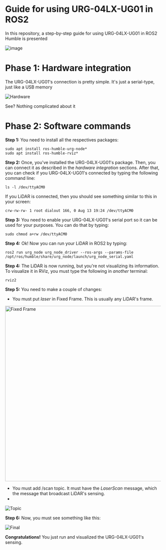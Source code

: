 # Guide for using URG-04LX-UG01 in ROS2

In this repository, a step-by-step guide for using URG-04LX-UG01 in ROS2 Humble is presented

![image](https://github.com/user-attachments/assets/47dd4c0c-76fb-4f94-9774-301d2dc7c735)

# Phase 1: Hardware integration

The URG-04LX-UG01's connection is pretty simple. It's just a serial-type, just like a USB memory

![Hardware](https://github.com/user-attachments/assets/40e6ff9d-b54a-44a2-9181-e4f7b55c84d5)

See? Nothing complicated about it

# Phase 2: Software commands
**Step 1:** You need to install all the respectives packages:

    sudo apt install ros-humble-urg-node*
    sudo apt install ros-humble-rviz*

**Step 2:** Once, you've installed the URG-04LX-UG01's package. Then, you can connect it as described in the *hardware integration* sections. After that, you can check if you URG-04LX-UG01's connected by typing the following command line:

    ls -l /dev/ttyACM0

If you LiDAR is connected, then you should see something similar to this in your screen:

    crw-rw-rw- 1 root dialout 166, 0 Aug 13 19:24 /dev/ttyACM0

**Step 3:** You need to enable your URG-04LX-UG01's serial port so it can be used for your purposes. You can do that by typing:

    sudo chmod a+rw /dev/ttyACM0

**Step 4:** Ok! Now you can run your LiDAR in ROS2 by typing: 

    ros2 run urg_node urg_node_driver --ros-args --params-file /opt/ros/humble/share/urg_node/launch/urg_node_serial.yaml

**Step 4:** The LiDAR is now running, but you're not visualizing its information. To visualize it in RViz, you must type the following in *another* terminal:

    rviz2

**Step 5:** You need to make a couple of changes:

 - You must put *laser* in Fixed Frame. This is usually any LiDAR's frame.

<img width="568" alt="Fixed Frame" src="https://github.com/user-attachments/assets/c631e5d5-4374-4d8f-bff0-9353623c2287">
 
 - You must add /scan topic. It must have the *LaserScan* message, which the message that broadcast LiDAR's sensing.
 - 
![Topic](https://github.com/user-attachments/assets/b78e4089-cfc0-4e8b-aac0-1fa20d38281d)

**Step 6:** Now, you must see something like this:

![Final](https://github.com/user-attachments/assets/43c707a7-7acf-4562-97e6-052e4f4bfd69)

**Congratulations!** You just run and visualized the URG-04LX-UG01's sensing.
